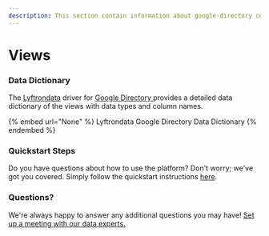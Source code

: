 ```yaml
---
description: This section contain information about google-directory connector views information
---
```


# Views

### Data Dictionary

The [Lyftrondata](https://www.lyftrondata.com/) driver for [Google Directory](None/)[ ](https://www.lyftrondata.com/integration/google-directory/)provides a detailed data dictionary of the views with data types and column names.

{% embed url="None" %}
Lyftrondata Google Directory Data Dictionary
{% endembed %}

### Quickstart Steps

Do you have questions about how to use the platform? Don't worry; we've got you covered. Simply follow the quickstart instructions [here](../README.md).

### Questions? <a href="#questions" id="questions"></a>

We're always happy to answer any additional questions you may have! [Set up a meeting with our data experts.](https://www.lyftrondata.com/book-a-meeting/)


